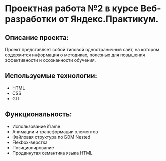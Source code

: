 # Проектная работа №2 в курсе Веб-разработки от Яндекс.Практикум.


## Описание проекта:
Проект представляет собой типовой одностраничный сайт, на котором содержится информация о методиках, полезных для повышения эффективности и осознанности обучения.

## Используемые технологии:
- HTML
- CSS
- GIT

## Функциональность:
- Использование iframe
- Анимации и трансформации элементов
- Файловая структура по БЭМ Nested
- Flexbox-верстка
- Позиционирование
- Продвинутая семантика языка HTML

